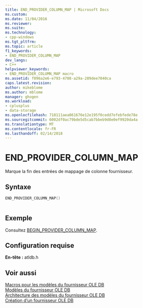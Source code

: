 ```yaml
---
title: END_PROVIDER_COLUMN_MAP | Microsoft Docs
ms.custom: 
ms.date: 11/04/2016
ms.reviewer: 
ms.suite: 
ms.technology:
- cpp-windows
ms.tgt_pltfrm: 
ms.topic: article
f1_keywords:
- END_PROVIDER_COLUMN_MAP
dev_langs:
- C++
helpviewer_keywords:
- END_PROVIDER_COLUMN_MAP macro
ms.assetid: f096a2e6-e793-4708-a29a-289dee7040ca
caps.latest.revision: 
author: mikeblome
ms.author: mblome
manager: ghogen
ms.workload:
- cplusplus
- data-storage
ms.openlocfilehash: 718111aea061676e12e195f0cedd7efebfede78e
ms.sourcegitcommit: 6002df0ac79bde5d5cab7bbeb9d8e0ef9920da4a
ms.translationtype: MT
ms.contentlocale: fr-FR
ms.lasthandoff: 02/14/2018
---
```

# <a name="endprovidercolumnmap"></a>END_PROVIDER_COLUMN_MAP
Marque la fin des entrées de mappage de colonne fournisseur.  
  
## <a name="syntax"></a>Syntaxe  
  
```cpp
END_PROVIDER_COLUMN_MAP()  
  
```  
  
## <a name="example"></a>Exemple  
 Consultez [BEGIN_PROVIDER_COLUMN_MAP](../../data/oledb/begin-provider-column-map.md).  
  
## <a name="requirements"></a>Configuration requise  
 **En-tête :** atldb.h  
  
## <a name="see-also"></a>Voir aussi  
 [Macros pour les modèles du fournisseur OLE DB](../../data/oledb/macros-for-ole-db-provider-templates.md)   
 [Modèles du fournisseur OLE DB](../../data/oledb/ole-db-provider-templates-cpp.md)   
 [Architecture des modèles du fournisseur OLE DB](../../data/oledb/ole-db-provider-template-architecture.md)   
 [Création d’un fournisseur OLE DB](../../data/oledb/creating-an-ole-db-provider.md)